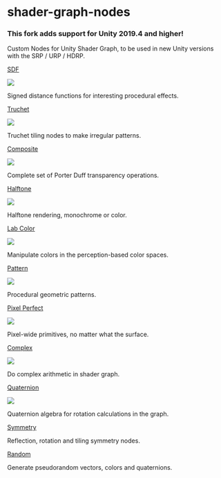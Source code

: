 # shader-graph-nodes
### This fork adds support for Unity 2019.4 and higher!

Custom Nodes for Unity Shader Graph, to be used in new Unity versions with the SRP / URP / HDRP.

[SDF](https://github.com/gilescoope/shader-graph-nodes/tree/master/Nodes/SDF)

![](https://media.giphy.com/media/6bdccghcG0TUc1uhbT/giphy.gif)

Signed distance functions for interesting procedural effects.

[Truchet](https://github.com/gilescoope/shader-graph-nodes/tree/master/Nodes/Truchet)

![](https://media.giphy.com/media/E1wbE3JmT8EnNU80Ij/giphy.gif)

Truchet tiling nodes to make irregular patterns.

[Composite](https://github.com/gilescoope/shader-graph-nodes/tree/master/Nodes/Composite)

![](https://media.giphy.com/media/vguUknl0cv6I8roYOo/giphy.gif)

Complete set of Porter Duff transparency operations.

[Halftone](https://github.com/gilescoope/shader-graph-nodes/tree/master/Nodes/Halftone)

![](https://media.giphy.com/media/27IZAO2XUA4ftXNADM/giphy.gif)

Halftone rendering, monochrome or color.

[Lab Color](https://github.com/gilescoope/shader-graph-nodes/tree/master/Nodes/Lab%20Color)

![](https://media.giphy.com/media/3rZT3jhdBvxHVWERsu/giphy.gif)

Manipulate colors in the perception-based color spaces.

[Pattern](https://github.com/gilescoope/shader-graph-nodes/tree/master/Nodes/Pattern)

![](https://media.giphy.com/media/1AIeYQqM3bocEvUG91/giphy.gif)

Procedural geometric patterns.

[Pixel Perfect](https://github.com/gilescoope/shader-graph-nodes/tree/master/Nodes/Pixel%20Perfect)

![](https://media.giphy.com/media/26S9rg68tQxOM1Qq5P/giphy.gif)

Pixel-wide primitives, no matter what the surface.

[Complex](https://github.com/gilescoope/shader-graph-nodes/tree/master/Nodes/Complex)

![](https://media.giphy.com/media/1k4TFmQR4VF2BlgP3V/giphy.gif)

Do complex arithmetic in shader graph.

[Quaternion](https://github.com/gilescoope/shader-graph-nodes/tree/master/Nodes/Quaternion)

![](https://media.giphy.com/media/kFMNHPazCEKS8ySaO2/giphy.gif)

Quaternion algebra for rotation calculations in the graph.

[Symmetry](https://github.com/gilescoope/shader-graph-nodes/tree/master/Nodes/Symmetry)

Reflection, rotation and tiling symmetry nodes.

[Random](https://github.com/gilescoope/shader-graph-nodes/tree/master/Nodes/Random)

Generate pseudorandom vectors, colors and quaternions.
